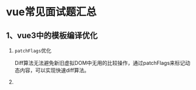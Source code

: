 # vue常见面试题汇总

## 1、vue3中的模板编译优化

1. `patchFlags`优化

   Diff算法无法避免新旧虚拟DOM中无用的比较操作，通过patchFlags来标记动态内容，可以实现快速diff算法。

2. 